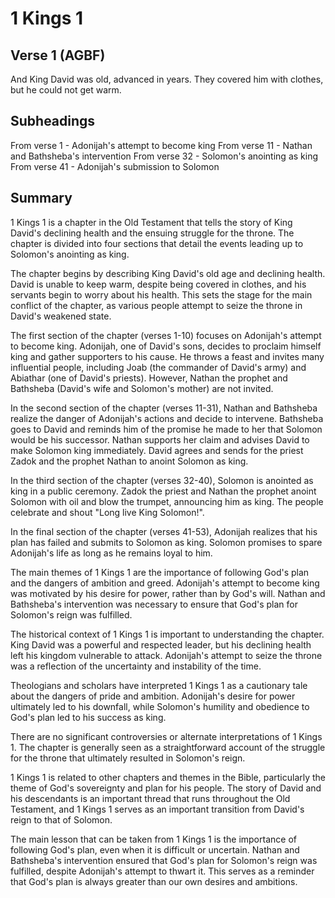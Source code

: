 # 1 Kings 1

## Verse 1 (AGBF)

And King David was old, advanced in years. They covered him with clothes, but he could not get warm.

## Subheadings

From verse 1 - Adonijah's attempt to become king
From verse 11 - Nathan and Bathsheba's intervention
From verse 32 - Solomon's anointing as king
From verse 41 - Adonijah's submission to Solomon

## Summary

1 Kings 1 is a chapter in the Old Testament that tells the story of King David's declining health and the ensuing struggle for the throne. The chapter is divided into four sections that detail the events leading up to Solomon's anointing as king.

The chapter begins by describing King David's old age and declining health. David is unable to keep warm, despite being covered in clothes, and his servants begin to worry about his health. This sets the stage for the main conflict of the chapter, as various people attempt to seize the throne in David's weakened state.

The first section of the chapter (verses 1-10) focuses on Adonijah's attempt to become king. Adonijah, one of David's sons, decides to proclaim himself king and gather supporters to his cause. He throws a feast and invites many influential people, including Joab (the commander of David's army) and Abiathar (one of David's priests). However, Nathan the prophet and Bathsheba (David's wife and Solomon's mother) are not invited.

In the second section of the chapter (verses 11-31), Nathan and Bathsheba realize the danger of Adonijah's actions and decide to intervene. Bathsheba goes to David and reminds him of the promise he made to her that Solomon would be his successor. Nathan supports her claim and advises David to make Solomon king immediately. David agrees and sends for the priest Zadok and the prophet Nathan to anoint Solomon as king.

In the third section of the chapter (verses 32-40), Solomon is anointed as king in a public ceremony. Zadok the priest and Nathan the prophet anoint Solomon with oil and blow the trumpet, announcing him as king. The people celebrate and shout "Long live King Solomon!".

In the final section of the chapter (verses 41-53), Adonijah realizes that his plan has failed and submits to Solomon as king. Solomon promises to spare Adonijah's life as long as he remains loyal to him.

The main themes of 1 Kings 1 are the importance of following God's plan and the dangers of ambition and greed. Adonijah's attempt to become king was motivated by his desire for power, rather than by God's will. Nathan and Bathsheba's intervention was necessary to ensure that God's plan for Solomon's reign was fulfilled.

The historical context of 1 Kings 1 is important to understanding the chapter. King David was a powerful and respected leader, but his declining health left his kingdom vulnerable to attack. Adonijah's attempt to seize the throne was a reflection of the uncertainty and instability of the time.

Theologians and scholars have interpreted 1 Kings 1 as a cautionary tale about the dangers of pride and ambition. Adonijah's desire for power ultimately led to his downfall, while Solomon's humility and obedience to God's plan led to his success as king.

There are no significant controversies or alternate interpretations of 1 Kings 1. The chapter is generally seen as a straightforward account of the struggle for the throne that ultimately resulted in Solomon's reign.

1 Kings 1 is related to other chapters and themes in the Bible, particularly the theme of God's sovereignty and plan for his people. The story of David and his descendants is an important thread that runs throughout the Old Testament, and 1 Kings 1 serves as an important transition from David's reign to that of Solomon.

The main lesson that can be taken from 1 Kings 1 is the importance of following God's plan, even when it is difficult or uncertain. Nathan and Bathsheba's intervention ensured that God's plan for Solomon's reign was fulfilled, despite Adonijah's attempt to thwart it. This serves as a reminder that God's plan is always greater than our own desires and ambitions.